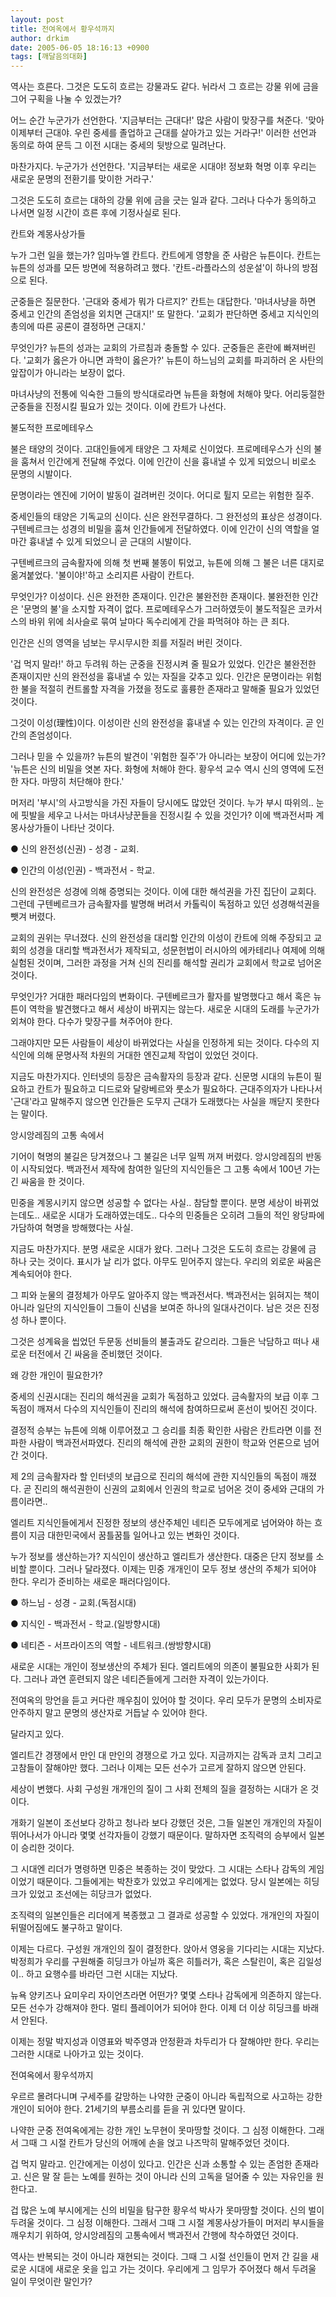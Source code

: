 ```yaml
---
layout: post
title: 전여옥에서 황우석까지
author: drkim
date: 2005-06-05 18:16:13 +0900
tags: [깨달음의대화]
---
```

역사는 흐른다. 그것은 도도히 흐르는 강물과도 같다. 뉘라서 그 흐르는 강물 위에 금을 그어 구획을 나눌 수 있겠는가?
  

  
어느 순간 누군가가 선언한다. '지금부터는 근대다!' 많은 사람이 맞장구를 쳐준다. '맞아 이제부터 근대야. 우린 중세를 졸업하고 근대를 살아가고 있는 거라구!' 이러한 선언과 동의로 하여 문득 그 이전 시대는 중세의 뒷방으로 밀려난다.
  

  
마찬가지다. 누군가가 선언한다. '지금부터는 새로운 시대야! 정보화 혁명 이후 우리는 새로운 문명의 전환기를 맞이한 거라구.'
  

  
그것은 도도히 흐르는 대하의 강물 위에 금을 긋는 일과 같다. 그러나 다수가 동의하고 나서면 일정 시간이 흐른 후에 기정사실로 된다.
  

  
칸트와 계몽사상가들
  

  
누가 그런 일을 했는가? 임마누엘 칸트다. 칸트에게 영향을 준 사람은 뉴튼이다. 칸트는 뉴튼의 성과를 모든 방면에 적용하려고 했다. '칸트-라플라스의 성운설'이 하나의 방점으로 된다.
  

  
군중들은 질문한다. '근대와 중세가 뭐가 다르지?' 칸트는 대답한다. '마녀사냥을 하면 중세고 인간의 존엄성을 외치면 근대지!' 또 말한다. '교회가 판단하면 중세고 지식인의 총의에 따른 공론이 결정하면 근대지.'
  

  
무엇인가? 뉴튼의 성과는 교회의 가르침과 충돌할 수 있다. 군중들은 혼란에 빠져버린다. '교회가 옳은가 아니면 과학이 옳은가?' 뉴튼이 하느님의 교회를 파괴하러 온 사탄의 앞잡이가 아니라는 보장이 없다.
  

  
마녀사냥의 전통에 익숙한 그들의 방식대로라면 뉴튼을 화형에 처해야 맞다. 어리둥절한 군중들을 진정시킬 필요가 있는 것이다. 이에 칸트가 나선다.
  

  
불도적한 프로메테우스
  

  
불은 태양의 것이다. 고대인들에게 태양은 그 자체로 신이었다. 프로메테우스가 신의 불을 훔쳐서 인간에게 전달해 주었다. 이에 인간이 신을 흉내낼 수 있게 되었으니 비로소 문명의 시발이다.
  

  
문명이라는 엔진에 기어이 발동이 걸려버린 것이다. 어디로 튈지 모르는 위험한 질주.
  

  
중세인들의 태양은 기독교의 신이다. 신은 완전무결하다. 그 완전성의 표상은 성경이다. 구텐베르크는 성경의 비밀을 훔쳐 인간들에게 전달하였다. 이에 인간이 신의 역할을 얼마간 흉내낼 수 있게 되었으니 곧 근대의 시발이다.
  

  
구텐베르크의 금속활자에 의해 첫 번째 불똥이 튀었고, 뉴튼에 의해 그 불은 너른 대지로 옮겨붙었다. '불이야!'하고 소리지른 사람이 칸트다.
  

  
무엇인가? 이성이다. 신은 완전한 존재이다. 인간은 불완전한 존재이다. 불완전한 인간은 '문명의 불'을 소지할 자격이 없다. 프로메테우스가 그러하였듯이 불도적질은 코카서스의 바위 위에 쇠사슬로 묶여 날마다 독수리에게 간을 파먹혀야 하는 큰 죄다.
  

  
인간은 신의 영역을 넘보는 무시무시한 죄를 저질러 버린 것이다.
  

  
'겁 먹지 말라!' 하고 두려워 하는 군중을 진정시켜 줄 필요가 있었다. 인간은 불완전한 존재이지만 신의 완전성을 흉내낼 수 있는 자질을 갖추고 있다. 인간은 문명이라는 위험한 불을 적절히 컨트롤할 자격을 가졌을 정도로 훌륭한 존재라고 말해줄 필요가 있었던 것이다.
  

  
그것이 이성(理性)이다. 이성이란 신의 완전성을 흉내낼 수 있는 인간의 자격이다. 곧 인간의 존엄성이다.
  

  
그러나 믿을 수 있을까? 뉴튼의 발견이 '위험한 질주'가 아니라는 보장이 어디에 있는가? '뉴튼은 신의 비밀을 엿본 자다. 화형에 처해야 한다. 황우석 교수 역시 신의 영역에 도전한 자다. 마땅히 처단해야 한다.'
  

  
머저리 '부시'의 사고방식을 가진 자들이 당시에도 많았던 것이다. 누가 부시 따위의.. 눈에 핏발을 세우고 나서는 마녀사냥꾼들을 진정시킬 수 있을 것인가? 이에 백과전서파 계몽사상가들이 나타난 것이다.
  

  
● 신의 완전성(신권) - 성경 - 교회.
  
● 인간의 이성(인권) - 백과전서 - 학교.
  

  
신의 완전성은 성경에 의해 증명되는 것이다. 이에 대한 해석권을 가진 집단이 교회다. 그런데 구텐베르크가 금속활자를 발명해 버려서 카톨릭이 독점하고 있던 성경해석권을 뺏겨 버렸다.
  

  
교회의 권위는 무너졌다. 신의 완전성을 대리할 인간의 이성이 칸트에 의해 주장되고 교회의 성경을 대리할 백과전서가 제작되고, 성문헌법이 러시아의 에카테리나 여제에 의해 실험된 것이며, 그러한 과정을 거쳐 신의 진리를 해석할 권리가 교회에서 학교로 넘어온 것이다.
  

  
무엇인가? 거대한 패러다임의 변화이다. 구텐베르크가 활자를 발명했다고 해서 혹은 뉴튼이 역학을 발견했다고 해서 세상이 바뀌지는 않는다. 새로운 시대의 도래를 누군가가 외쳐야 한다. 다수가 맞장구를 쳐주어야 한다.
  

  
그래야지만 모든 사람들이 세상이 바뀌었다는 사실을 인정하게 되는 것이다. 다수의 지식인에 의해 문명사적 차원의 거대한 엔진교체 작업이 있었던 것이다.
  

  
지금도 마찬가지다. 인터넷의 등장은 금속활자의 등장과 같다. 신문명 시대의 뉴튼이 필요하고 칸트가 필요하고 디드로와 달랑베르와 룻소가 필요하다. 근대주의자가 나타나서 '근대'라고 말해주지 않으면 인간들은 도무지 근대가 도래했다는 사실을 깨닫지 못한다는 말이다.
  

  
앙시앙레짐의 고통 속에서
  

  
기어이 혁명의 불길은 당겨졌으나 그 불길은 너무 일찍 꺼져 버렸다. 앙시앙레짐의 반동이 시작되었다. 백과전서 제작에 참여한 일단의 지식인들은 그 고통 속에서 100년 가는 긴 싸움을 한 것이다.
  

  
민중을 계몽시키지 않으면 성공할 수 없다는 사실.. 참담할 뿐이다. 분명 세상이 바뀌었는데도.. 새로운 시대가 도래하였는데도.. 다수의 민중들은 오히려 그들의 적인 왕당파에 가담하여 혁명을 방해했다는 사실.
  

  
지금도 마찬가지다. 분명 새로운 시대가 왔다. 그러나 그것은 도도히 흐르는 강물에 금 하나 긋는 것이다. 표시가 날 리가 없다. 아무도 믿어주지 않는다. 우리의 외로운 싸움은 계속되어야 한다.
  

  
그 피와 눈물의 결정체가 아무도 알아주지 않는 백과전서다. 백과전서는 읽혀지는 책이 아니라 일단의 지식인들이 그들이 신념을 보여준 하나의 일대사건이다. 남은 것은 진정성 하나 뿐이다.
  

  
그것은 성계육을 씹었던 두문동 선비들의 불출과도 같으리라. 그들은 낙담하고 떠나 새로운 터전에서 긴 싸움을 준비했던 것이다.
  

  
왜 강한 개인이 필요한가?
  

  
중세의 신권시대는 진리의 해석권을 교회가 독점하고 있었다. 금속활자의 보급 이후 그 독점이 깨져서 다수의 지식인들이 진리의 해석에 참여하므로써 혼선이 빚어진 것이다.
  

  
결정적 승부는 뉴튼에 의해 이루어졌고 그 승리를 최종 확인한 사람은 칸트라면 이를 전파한 사람이 백과전서파였다. 진리의 해석에 관한 교회의 권한이 학교와 언론으로 넘어간 것이다.
  

  
제 2의 금속활자라 할 인터넷의 보급으로 진리의 해석에 관한 지식인들의 독점이 깨졌다. 곧 진리의 해석권한이 신권의 교회에서 인권의 학교로 넘어온 것이 중세와 근대의 가름이라면..
  

  
엘리트 지식인들에게서 진정한 정보의 생산주체인 네티즌 모두에게로 넘어와야 하는 흐름이 지금 대한민국에서 꿈틀꿈틀 일어나고 있는 변화인 것이다.
  

  
누가 정보를 생산하는가? 지식인이 생산하고 엘리트가 생산한다. 대중은 단지 정보를 소비할 뿐이다. 그러나 달라졌다. 이제는 민중 개개인이 모두 정보 생산의 주체가 되어야 한다. 우리가 준비하는 새로운 패러다임이다.
  

  
● 하느님 - 성경 - 교회.(독점시대)
  
● 지식인 - 백과전서 - 학교.(일방향시대)
  
● 네티즌 - 서프라이즈의 역할 - 네트워크.(쌍방향시대)
  

  
새로운 시대는 개인이 정보생산의 주체가 된다. 엘리트에의 의존이 불필요한 사회가 된다. 그러나 과연 훈련되지 않은 네티즌들에게 그러한 자격이 있는가이다.
  

  
전여옥의 망언을 듣고 커다란 깨우침이 있어야 할 것이다. 우리 모두가 문명의 소비자로 안주하지 말고 문명의 생산자로 거듭날 수 있어야 한다.
  

  
달라지고 있다.
  

  
엘리트간 경쟁에서 만인 대 만인의 경쟁으로 가고 있다. 지금까지는 감독과 코치 그리고 고참들이 잘해야만 했다. 그러나 이제는 모든 선수가 고르게 잘하지 않으면 안된다.
  

  
세상이 변했다. 사회 구성원 개개인의 질이 그 사회 전체의 질을 결정하는 시대가 온 것이다.
  

  
개화기 일본이 조선보다 강하고 청나라 보다 강했던 것은, 그들 일본인 개개인의 자질이 뛰어나서가 아니라 몇몇 선각자들이 강했기 때문이다. 말하자면 조직력의 승부에서 일본이 승리한 것이다.
  

  
그 시대엔 리더가 명령하면 민중은 복종하는 것이 맞았다. 그 시대는 스타나 감독의 게임이었기 때문이다. 그들에게는 박찬호가 있었고 우리에게는 없었다. 당시 일본에는 히딩크가 있었고 조선에는 히당크가 없었다.
  

  
조직력의 일본인들은 리더에게 복종했고 그 결과로 성공할 수 있었다. 개개인의 자질이 뒤떨어짐에도 불구하고 말이다.
  

  
이제는 다르다. 구성원 개개인의 질이 결정한다. 앉아서 영웅을 기다리는 시대는 지났다. 박정희가 우리를 구원해줄 히딩크가 아닐까 혹은 히틀러가, 혹은 스탈린이, 혹은 김일성이.. 하고 요행수를 바라던 그런 시대는 지났다.
  

  
뉴욕 양키즈나 요미우리 자이언츠라면 어떤가? 몇몇 스타나 감독에게 의존하지 않는다. 모든 선수가 강해져야 한다. 멀티 플레이어가 되어야 한다. 이제 더 이상 히딩크를 바래서 안된다.
  

  
이제는 정말 박지성과 이영표와 박주영과 안정환과 차두리가 다 잘해야만 한다. 우리는 그러한 시대로 나아가고 있는 것이다.
  

  
전여옥에서 황우석까지
  

  
우르르 몰려다니며 구세주를 갈망하는 나약한 군중이 아니라 독립적으로 사고하는 강한 개인이 되어야 한다. 21세기의 부름소리를 듣을 귀 있다면 말이다.
  

  
나약한 군중 전여옥에게는 강한 개인 노무현이 못마땅할 것이다. 그 심정 이해한다. 그래서 그때 그 시절 칸트가 당신의 어깨에 손을 얹고 나즈막히 말해주었던 것이다.
  

  
겁 먹지 말라고. 인간에게는 이성이 있다고. 인간은 신과 소통할 수 있는 존엄한 존재라고. 신은 말 잘 듣는 노예를 원하는 것이 아니라 신의 고독을 덜어줄 수 있는 자유인을 원한다고.
  

  
겁 많은 노예 부시에게는 신의 비밀을 탐구한 황우석 박사가 못마땅할 것이다. 신의 벌이 두려울 것이다. 그 심정 이해한다. 그래서 그때 그 시절 계몽사상가들이 머저리 부시들을 깨우치기 위하여, 앙시앙레짐의 고통속에서 백과전서 간행에 착수하였던 것이다.
  

  
역사는 반복되는 것이 아니라 재현되는 것이다. 그때 그 시절 선인들이 먼저 간 길을 새로운 시대에 새로운 옷을 입고 가는 것이다. 우리에게 그 임무가 주어졌다 해서 두려울 일이 무엇이란 말인가?